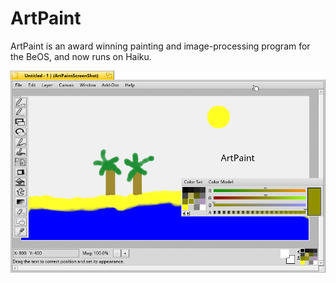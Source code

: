 ArtPaint
======================
ArtPaint is an award winning painting and image-processing program for the BeOS, and now runs on Haiku.

![ArtPaintScreenShot](/ArtPaintScreenShot.png)
